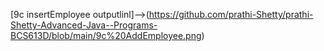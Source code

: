 [9c insertEmployee outputlinl]-->(https://github.com/prathi-Shetty/prathi-Shetty-Advanced-Java--Programs-BCS613D/blob/main/9c%20AddEmployee.png)
